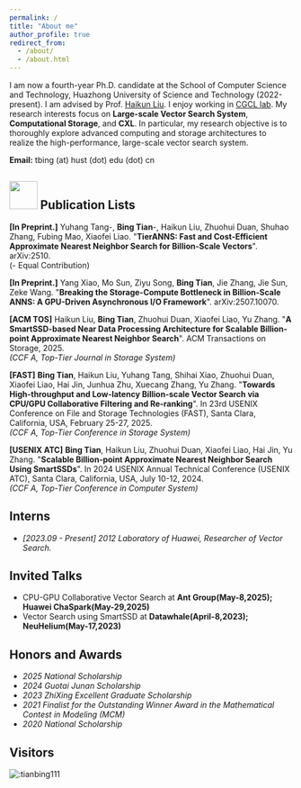 ```yaml
---
permalink: /
title: "About me"
author_profile: true
redirect_from: 
  - /about/
  - /about.html
---
```


I am now a fourth-year Ph.D. candidate at the School of Computer Science and Technology, Huazhong University of Science and Technology (2022-present). I am advised by Prof. [Haikun Liu](http://faculty.hust.edu.cn/liuhaikun/zh_CN/index/872473/list/index.htm). I enjoy working in [CGCL lab](https://grid.hust.edu.cn/). My research interests focus on **Large-scale Vector Search System**, **Computational Storage**, and **CXL**. In particular, my research objective is to thoroughly explore advanced computing and storage architectures to realize the high-performance, large-scale vector search system.

**Email:** tbing (at) hust (dot) edu (dot) cn

<img src="https://media.giphy.com/media/VgCDAzcKvsR6OM0uWg/giphy.gif" width="50"> Publication Lists
------
**[In Preprint.]** Yuhang Tang-, **Bing Tian**-, Haikun Liu, Zhuohui Duan, Shuhao Zhang, Fubing Mao, Xiaofei Liao. "**TierANNS: Fast and Cost-Efficient Approximate Nearest Neighbor Search for Billion-Scale Vectors**". arXiv:2510.  
(- Equal Contribution)

**[In Preprint.]** Yang Xiao, Mo Sun, Ziyu Song, **Bing Tian**, Jie Zhang, Jie Sun, Zeke Wang. "**Breaking the Storage-Compute Bottleneck in Billion-Scale ANNS: A GPU-Driven Asynchronous I/O Framework**". arXiv:2507.10070.

**[ACM TOS]** Haikun Liu, **Bing Tian**, Zhuohui Duan, Xiaofei Liao, Yu Zhang. "**A SmartSSD-based Near Data Processing Architecture for Scalable  Billion-point Approximate Nearest Neighbor Search**". ACM Transactions on Storage, 2025.  
_(CCF A, Top-Tier Journal in Storage System)_

**[FAST]** **Bing Tian**, Haikun Liu, Yuhang Tang, Shihai Xiao, Zhuohui Duan, Xiaofei Liao, Hai Jin, Junhua Zhu, Xuecang Zhang, Yu Zhang. "**Towards High-throughput and Low-latency Billion-scale Vector Search via CPU/GPU Collaborative Filtering and Re-ranking**". In 23rd USENIX Conference on File and Storage Technologies (FAST), Santa Clara, California, USA, February 25-27, 2025.  
_(CCF A, Top-Tier Conference in Storage System)_

**[USENIX ATC]** **Bing Tian**, Haikun Liu, Zhuohui Duan, Xiaofei Liao, Hai Jin, Yu Zhang. "**Scalable Billion-point Approximate Nearest Neighbor Search Using SmartSSDs**". In 2024 USENIX Annual Technical Conference (USENIX ATC), Santa Clara, California, USA, July 10-12, 2024.  
_(CCF A, Top-Tier Conference in Computer System)_

Interns
------
- _[2023.09 - Present] 2012 Laboratory of Huawei, Researcher of Vector Search._

Invited Talks
------
- CPU-GPU Collaborative Vector Search at **Ant Group(May-8,2025);** **Huawei ChaSpark(May-29,2025)**
- Vector Search using SmartSSD at **Datawhale(April-8,2023);** **NeuHelium(May-17,2023)**

Honors and Awards
------
- _2025 National Scholarship_
- _2024 Guotai Junan Scholarship_
- _2023 ZhiXing Excellent Graduate Scholarship_
- _2021 Finalist for the Outstanding Winner Award in the Mathematical Contest in Modeling (MCM)_
- _2020 National Scholarship_

Visitors
------
![:tianbing111](https://count.getloli.com/get/@:tianbing111?theme=gelbooru)
